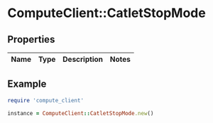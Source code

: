 # ComputeClient::CatletStopMode

## Properties

| Name | Type | Description | Notes |
| ---- | ---- | ----------- | ----- |

## Example

```ruby
require 'compute_client'

instance = ComputeClient::CatletStopMode.new()
```

